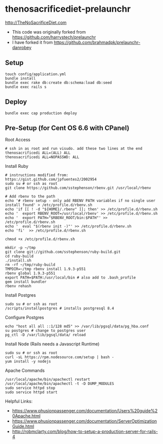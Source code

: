 thenosacrificediet-prelaunchr
==========

http://TheNoSacrificeDiet.com

- This code was originally forked from https://github.com/harrystech/prelaunchr
- I have forked it from https://github.com/brahmadpk/prelaunchr-danrobey

## Setup
```
touch config/application.yml
bundle install
bundle exec rake db:create db:schema:load db:seed
bundle exec rails s
```

## Deploy
```
bundle exec cap production deploy
```

## Pre-Setup (for Cent OS 6.6 with CPanel)
Root Access
```
# ssh in as root and run visudo. add these two lines at the end
thenosacrificedi ALL=(ALL) ALL
thenosacrificedi ALL=NOPASSWD: ALL
```

Install Ruby
```
# instructions modified from: https://gist.github.com/jpfuentes2/2002954
sudo su # or ssh as root
git clone https://github.com/sstephenson/rbenv.git /usr/local/rbenv

# Add rbenv to the path
echo '# rbenv setup - only add RBENV PATH variables if no single user install found' > /etc/profile.d/rbenv.sh
echo 'if [[ ! -d "${HOME}/.rbenv" ]]; then' >> /etc/profile.d/rbenv.sh
echo '  export RBENV_ROOT=/usr/local/rbenv' >> /etc/profile.d/rbenv.sh
echo '  export PATH="$RBENV_ROOT/bin:$PATH"' >> /etc/profile.d/rbenv.sh
echo '  eval "$(rbenv init -)"' >> /etc/profile.d/rbenv.sh
echo 'fi'  >> /etc/profile.d/rbenv.sh

chmod +x /etc/profile.d/rbenv.sh

mkdir -p ~/tmp
git clone git://github.com/sstephenson/ruby-build.git
cd ruby-build
./install.sh
rm -rf ~/tmp/ruby-build
TMPDIR=~/tmp rbenv install 1.9.3-p551
rbenv global 1.9.3-p551
export PATH=$PATH:/usr/local/bin # also add to .bash_profile
gem install bundler
rbenv rehash
```

Install Postgres
```
sudo su # or ssh as root
/scripts/installpostgres # installs postgresql 8.4
```

Configure Postgres
```
echo "host all all ::1/128 md5" >> /var/lib/pgsql/data/pg_hba.conf
su postgres # change to postgres user
pg_ctl -D /var/lib/pgsql/data/ reload
```

Install Node (Rails needs a Javascript Runtime)
```
sudo su # or ssh as root
curl -sL https://rpm.nodesource.com/setup | bash -
yum install -y nodejs
```

Apache Commands
```
/usr/local/apache/bin/apachectl restart
/usr/local/apache/bin/apachectl -t -D DUMP_MODULES
sudo service httpd stop
sudo service httpd start
```

Helpful Links:
- https://www.phusionpassenger.com/documentation/Users%20guide%20Apache.html
- https://www.phusionpassenger.com/documentation/ServerOptimizationGuide.html
- http://robmclarty.com/blog/how-to-setup-a-production-server-for-rails-4
